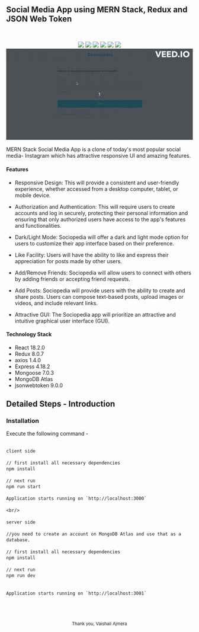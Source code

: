 ## Social Media App using MERN Stack, Redux and JSON Web Token
<br/>
<p align="center">
  <img src="![MongoDB](https://img.shields.io/badge/MongoDB-%234ea94b.svg?style=for-the-badge&logo=mongodb&logoColor=white)">
  <img src="![Express.js](https://img.shields.io/badge/express.js-%23404d59.svg?style=for-the-badge&logo=express&logoColor=%2361DAFB)">
  <img src="https://img.shields.io/badge/React-20232A?style=for-the-badge&logo=react&logoColor=61DAFB">
  <img src="![React Router](https://img.shields.io/badge/React_Router-CA4245?style=for-the-badge&logo=react-router&logoColor=white)">
  <img src="https://img.shields.io/badge/Redux-593D88?style=for-the-badge&logo=redux&logoColor=white">
  <img src="![NodeJS](https://img.shields.io/badge/node.js-6DA55F?style=for-the-badge&logo=node.js&logoColor=white)">
  <br/>
  <img src="./social-media-final.gif"> 
 
</p>


MERN Stack Social Media App is a clone of today's most popular social media- Instagram which has attractive responsive UI and amazing features.



#### Features

- Responsive Design: This will provide a consistent and user-friendly
experience, whether accessed from a desktop computer, tablet, or
mobile device.

- Authorization and Authentication: This will require users to create
accounts and log in securely, protecting their personal information and
ensuring that only authorized users have access to the app's features
and functionalities.

- Dark/Light Mode: Sociopedia will offer a dark and light mode option
for users to customize their app interface based on their preference.

- Like Facility: Users will have the ability to like and express their
appreciation for posts made by other users.

- Add/Remove Friends: Sociopedia will allow users to connect with
others by adding friends or accepting friend requests.

- Add Posts: Sociopedia will provide users with the ability to create and
share posts. Users can compose text-based posts, upload images or
videos, and include relevant links.

- Attractive GUI: The Sociopedia app will prioritize an attractive and
intuitive graphical user interface (GUI).


#### Technology Stack

- React 18.2.0
- Redux 8.0.7
- axios 1.4.0
- Express 4.18.2
- Mongoose 7.0.3
- MongoDB Atlas
- jsonwebtoken 9.0.0


## Detailed Steps - Introduction

### Installation

Execute the following command -

```

client side 

// first install all necessary dependencies
npm install

// next run
npm run start

Application starts running on `http://localhost:3000`

<br/>

server side 

//you need to create an account on MongoDB Atlas and use that as a database.

// first install all necessary dependencies
npm install

// next run
npm run dev


Application starts running on `http://localhost:3001`


```



<br/>

<p align="center">
<sub>Thank you, Vaishali Ajmera</sub>
</p>

